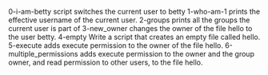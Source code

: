 0-i-am-betty script switches the current user to betty
1-who-am-1 prints the effective username of the current user.
2-groups prints all the groups the current user is part of
3-new_owner changes the owner of the file hello to the user betty.
4-empty Write a script that creates an empty file called hello.
5-execute  adds execute permission to the owner of the file hello.
6-multiple_permissions adds execute permission to the owner and the group owner, and read permission to other users, to the file hello.
